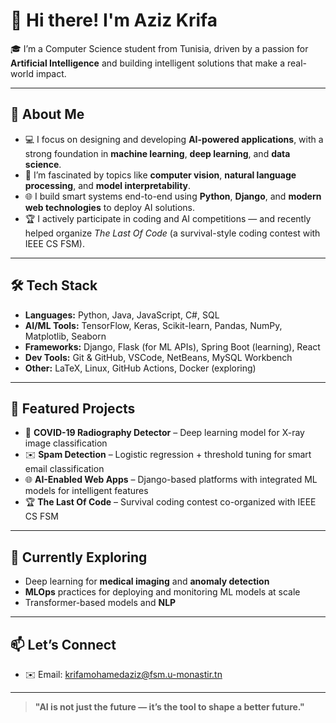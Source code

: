 # 👋 Hi there! I'm **Aziz Krifa**

🎓 I’m a Computer Science student from Tunisia, driven by a passion for **Artificial Intelligence** and building intelligent solutions that make a real-world impact.

---

## 🤖 About Me  

- 💻 I focus on designing and developing **AI-powered applications**, with a strong foundation in **machine learning**, **deep learning**, and **data science**.  
- 🧠 I’m fascinated by topics like **computer vision**, **natural language processing**, and **model interpretability**.  
- 🌐 I build smart systems end-to-end using **Python**, **Django**, and **modern web technologies** to deploy AI solutions.  
- 🏆 I actively participate in coding and AI competitions — and recently helped organize *The Last Of Code* (a survival-style coding contest with IEEE CS FSM).

---

## 🛠️ Tech Stack  

- **Languages:** Python, Java, JavaScript, C#, SQL  
- **AI/ML Tools:** TensorFlow, Keras, Scikit-learn, Pandas, NumPy, Matplotlib, Seaborn  
- **Frameworks:** Django, Flask (for ML APIs), Spring Boot (learning), React  
- **Dev Tools:** Git & GitHub, VSCode, NetBeans, MySQL Workbench  
- **Other:** LaTeX, Linux, GitHub Actions, Docker (exploring)

---

## 📂 Featured Projects  

- 🤖 **COVID-19 Radiography Detector** – Deep learning model for X-ray image classification  
- ✉️ **Spam Detection** – Logistic regression + threshold tuning for smart email classification  
- 🌐 **AI-Enabled Web Apps** – Django-based platforms with integrated ML models for intelligent features  
- 🏆 **The Last Of Code** – Survival coding contest co-organized with IEEE CS FSM  

---

## 🚀 Currently Exploring  

- Deep learning for **medical imaging** and **anomaly detection**  
- **MLOps** practices for deploying and monitoring ML models at scale  
- Transformer-based models and **NLP**  

---

## 📫 Let’s Connect  

- ✉️ Email: krifamohamedaziz@fsm.u-monastir.tn  

---

> **"AI is not just the future — it’s the tool to shape a better future."**


